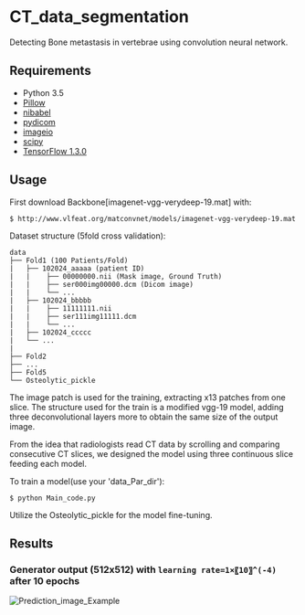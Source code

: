# CT_data_segmentation

Detecting Bone metastasis in vertebrae using convolution neural network.

## Requirements

- Python 3.5
- [Pillow](https://pillow.readthedocs.io/en/4.0.x/)
- [nibabel](https://github.com/nipy/nibabel)
- [pydicom](https://github.com/pydicom/pydicom)
- [imageio](https://github.com/imageio/imageios)
- [scipy](https://github.com/scipy/scipy)
- [TensorFlow 1.3.0](https://github.com/tensorflow/tensorflow)

## Usage

First download Backbone[imagenet-vgg-verydeep-19.mat] with:

    $ http://www.vlfeat.org/matconvnet/models/imagenet-vgg-verydeep-19.mat

Dataset structure (5fold cross validation):

    data
    ├── Fold1 (100 Patients/Fold)
    |   ├── 102024_aaaaa (patient ID)
    |   |    ├── 00000000.nii (Mask image, Ground Truth)
    |   |    ├── ser000img00000.dcm (Dicom image)
    |   |    └── ...
    |   ├── 102024_bbbbb        
    |   |    ├── 11111111.nii 
    |   |    ├── ser111img11111.dcm 
    |   |    └── ...
    |   ├── 102024_ccccc 
    |   └── ...
    |
    ├── Fold2 
    ├── ...
    ├── Fold5
    └── Osteolytic_pickle

The image patch is used for the training, extracting x13 patches from one slice.
The structure used for the train is a modified vgg-19 model, adding three deconvolutional layers more to obtain the same size of the output image.

From the idea that radiologists read CT data by scrolling and comparing consecutive CT slices, we designed the model using three continuous slice feeding each model.


To train a model(use your 'data_Par_dir'):

    $ python Main_code.py 

Utilize the Osteolytic_pickle for the model fine-tuning.
    
## Results

### Generator output (512x512) with `learning rate=1×〖10〗^(-4)` after 10 epochs
![Prediction_image_Example](https://user-images.githubusercontent.com/55068090/69806563-86eda580-1226-11ea-8365-472374396db9.png)
